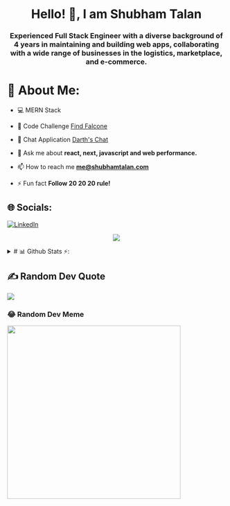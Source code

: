 <h1 align="center">Hello! 👋, I am Shubham Talan</h1>
<h3 align="center">Experienced Full Stack Engineer with a diverse background of 4 years in maintaining and building web apps, collaborating with a wide range of businesses in the logistics, marketplace, and e-commerce.</h3>

# 💫 About Me:

- 💻 MERN Stack

- 👑 Code Challenge [Find Falcone](https://find-falcone.shubhamtalan.com)

- 💬 Chat Application [Darth's Chat](http://chat-app.shubhamtalan.com/)

- 💬 Ask me about **react, next, javascript and web performance.**

- 📫 How to reach me **me@shubhamtalan.com**

- ⚡ Fun fact **Follow 20 20 20 rule!**


## 🌐 Socials:
[![LinkedIn](https://img.shields.io/badge/LinkedIn-%230077B5.svg?logo=linkedin&logoColor=white)](https://linkedin.com/in/shubhamtalan) 

<p align="center">
  <img src="https://skillicons.dev/icons?i=nextjs,react,ts,js,html,css,webpack,graphql,nodejs,express,mongodb,nginx,docker,aws,sass,tailwind,git" />
</p>

<details>
  <summary># 📊 Github Stats ⚡:</summary>
  <a href="#">![Streak ⚡️](https://github-readme-streak-stats.herokuapp.com/?user=shubhamtalan996&theme=kacho_ga&hide_border=false)</a>
  <a href="#">![Github stats](https://github-readme-stats.vercel.app/api/?username=shubhamtalan996&theme=blueberry&count_private=true&hide_border=true&line_height=20)</a>
  <a href="#">![Top Langs](https://github-readme-stats.vercel.app/api/top-langs/?username=shubhamtalan996&layout=compact&theme=blueberry&count_private=true&hide_border=true)</a>
</details>

## ✍️ Random Dev Quote
![](https://quotes-github-readme.vercel.app/api?type=horizontal&theme=radical)

### 😂 Random Dev Meme
<img src='https://randommeme-five.vercel.app/' style="height: 400px;"/>

<!-- Proudly created with GPRM ( https://gprm.itsvg.in ) -->
